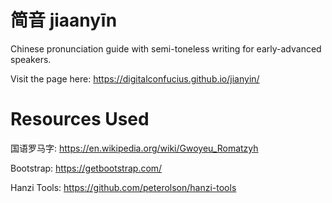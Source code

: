 # 简音 jiaanyīn 
Chinese pronunciation guide with semi-toneless writing for early-advanced speakers.

Visit the page here: https://digitalconfucius.github.io/jianyin/

# Resources Used

国语罗马字: https://en.wikipedia.org/wiki/Gwoyeu_Romatzyh

Bootstrap: https://getbootstrap.com/

Hanzi Tools: https://github.com/peterolson/hanzi-tools